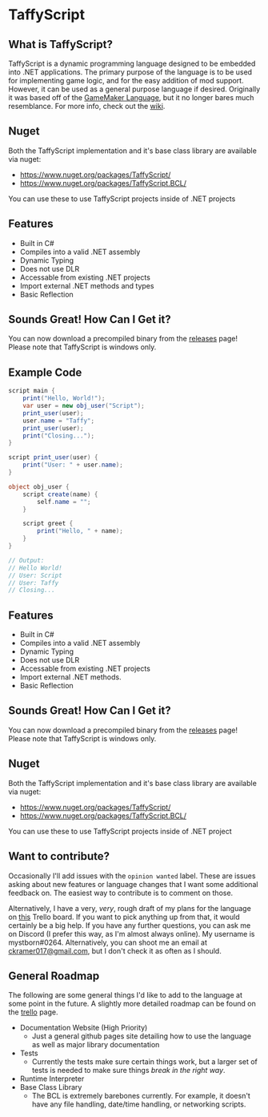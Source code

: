 # TaffyScript
## What is TaffyScript?
TaffyScript is a dynamic programming language designed to be embedded into .NET applications. The primary purpose of the language is to be used for implementing game logic, and for the easy addition of mod support. However, it can be used as a general purpose language if desired. Originally it was based off of the [GameMaker Language](https://docs.yoyogames.com/source/dadiospice/002_reference/001_gml%20language%20overview/), but it no longer bares much resemblance. For more info, check out the [wiki](https://github.com/mystborn/TaffyScript/wiki).

## Nuget
Both the TaffyScript implementation and it's base class library are available via nuget:
* https://www.nuget.org/packages/TaffyScript/
* https://www.nuget.org/packages/TaffyScript.BCL/

You can use these to use TaffyScript projects inside of .NET projects

## Features
* Built in C#
* Compiles into a valid .NET assembly
* Dynamic Typing
* Does not use DLR
* Accessable from existing .NET projects
* Import external .NET methods and types
* Basic Reflection

## Sounds Great! How Can I Get it?
You can now download a precompiled binary from the [releases](https://github.com/mystborn/TaffyScript/releases) page! Please note that TaffyScript is windows only. 

## Example Code
```cs
script main {
    print("Hello, World!");
    var user = new obj_user("Script");
    print_user(user);
    user.name = "Taffy";
    print_user(user);
    print("Closing...");
}

script print_user(user) {
    print("User: " + user.name);
}

object obj_user {
    script create(name) {
        self.name = "";
    }

    script greet {
        print("Hello, " + name);
    }
}

// Output:
// Hello World!
// User: Script
// User: Taffy
// Closing...
```

## Features
* Built in C#
* Compiles into a valid .NET assembly
* Dynamic Typing
* Does not use DLR
* Accessable from existing .NET projects
* Import external .NET methods.
* Basic Reflection

## Sounds Great! How Can I Get it?
You can now download a precompiled binary from the [releases](https://github.com/mystborn/TaffyScript/releases) page! Please note that TaffyScript is windows only.

## Nuget
Both the TaffyScript implementation and it's base class library are available via nuget:
* https://www.nuget.org/packages/TaffyScript/
* https://www.nuget.org/packages/TaffyScript.BCL/

You can use these to use TaffyScript projects inside of .NET project

## Want to contribute?
Occasionally I'll add issues with the `opinion wanted` label. These are issues asking about new features or language changes that I want some additional feedback on. The easiest way to contribute is to comment on those.

Alternatively, I have a very, _very_, rough draft of my plans for the language on [this](https://trello.com/b/suLDsBDJ/taffyscript) Trello board. If you want to pick anything up from that, it would certainly be a big help. If you have any further questions, you can ask me on Discord (I prefer this way, as I'm almost always online). My username is mystborn#0264. Alternatively, you can shoot me an email at ckramer017@gmail.com, but I don't check it as often as I should.

## General Roadmap
The following are some general things I'd like to add to the language at some point in the future. A slightly more detailed roadmap can be found on the [trello](https://trello.com/b/suLDsBDJ/taffyscript) page.

* Documentation Website (High Priority)
    * Just a general github pages site detailing how to use the language as well as major library documentation
* Tests
    * Currently the tests make sure certain things work, but a larger set of tests is needed to make sure things _break in the right way_.
* Runtime Interpreter
* Base Class Library
    * The BCL is extremely barebones currently. For example, it doesn't have any file handling, date/time handling, or networking scripts.
